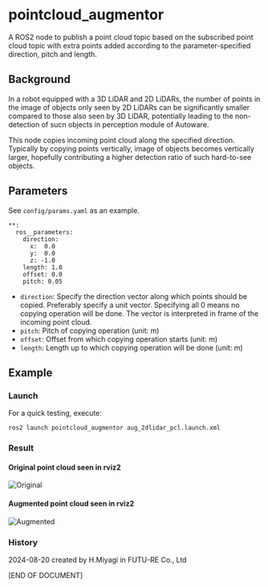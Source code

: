 # pointcloud_augmentor

A ROS2 node to publish a point cloud topic based on the subscribed point cloud topic with extra points added according to the parameter-specified direction, pitch and length.

## Background

In a robot equipped with a 3D LiDAR and 2D LiDARs, the number of points in the image of objects only seen by 2D LiDARs can be significantly smaller compared to those also seen by 3D LiDAR, potentially leading to the non-detection of sucn objects in perception module of Autoware.

This node copies incoming point cloud along the specified direction. Typically by copying points vertically, image of objects becomes vertically larger, hopefully contributing a higher detection ratio of such hard-to-see objects.


## Parameters

See `config/params.yaml` as an example.

~~~
**:
  ros__parameters:
    direction:
      x:  0.0
      y:  0.0
      z: -1.0
    length: 1.0
    offset: 0.0
    pitch: 0.05
~~~~

- `direction`: Specify the direction vector along which points should be copied. Preferably specify a unit vector. Specifying all 0 means no copying operation will be done. The vector is interpreted in frame of the incoming point cloud.  
- `pitch`: Pitch of copying operation (unit: m)
- `offset`: Offset from which copying operation starts (unit: m)
- `length`: Length up to which copying operation will be done (unit: m)



## Example

### Launch 

For a quick testing, execute:

`ros2 launch pointcloud_augmentor aug_2dlidar_pcl.launch.xml`

### Result

#### Original point cloud seen in rviz2

![Original](image/original_2dlidar_points.png)

#### Augmented point cloud seen in rviz2

![Augmented](image/augmented_2dlidar_points.png)


### History

2024-08-20 created by H.Miyagi in FUTU-RE Co., Ltd

\[END OF DOCUMENT\]
